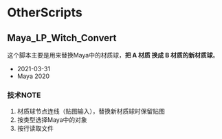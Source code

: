 
# OtherScripts

## Maya_LP_Witch_Convert
这个脚本主要是用来替换Maya中的材质球，**把 A 材质 换成 B 材质的新材质球**。

- 2021-03-31
- Maya 2020

### 技术NOTE
1. 材质球节点连线（贴图输入），替换新材质球时保留贴图
2. 按类型选择Maya中的对象
3. 按行读取文件